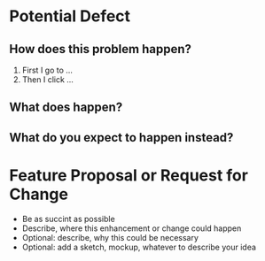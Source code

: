 # Potential Defect

## How does this problem happen?

 1. First I go to …
 2. Then I click …

## What does happen?


## What do you expect to happen instead?



# Feature Proposal or Request for Change

 * Be as succint as possible
 * Describe, where this enhancement or change could happen
 * Optional: describe, why this could be necessary
 * Optional: add a sketch, mockup, whatever to describe your idea